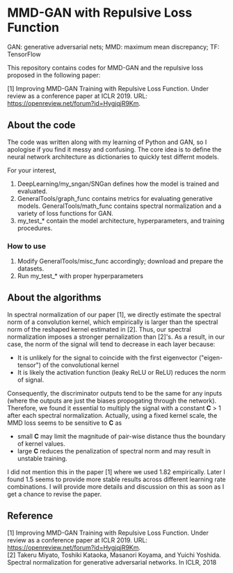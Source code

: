 # MMD-GAN with Repulsive Loss Function
GAN: generative adversarial nets; MMD: maximum mean discrepancy; TF: TensorFlow

This repository contains codes for MMD-GAN and the repulsive loss proposed in the following paper:

[1] Improving MMD-GAN Training with Repulsive Loss Function.  Under review as a conference paper at ICLR 2019. URL: https://openreview.net/forum?id=HygjqjR9Km.

## About the code
The code was written along with my learning of Python and GAN, so I apologise if you find it messy and confusing. The core idea is to define the neural network architecture as dictionaries to quickly test differnt models.

For your interest,
1. DeepLearning/my_sngan/SNGan defines how the model is trained and evaluated. 
2. GeneralTools/graph_func contains metrics for evaluating generative models. GeneralTools/math_func contains spectral normalization and a variety of loss functions for GAN.
3. my_test_* contain the model architecture, hyperparameters, and training procedures. 

### How to use
1. Modify GeneralTools/misc_func accordingly; download and prepare the datasets.
2. Run my_test_* with proper hyperparameters

## About the algorithms
In spectral normalization of our paper [1], we directly estimate the spectral norm of a convolution kernel, which empirically is larger than the spectral norm of the reshaped kernel estimated in [2]. Thus, our spectral normalization imposes a stronger pernalization than [2]'s. As a result, in our case, the norm of the signal will tend to decrease in each layer because:
- It is unlikely for the signal to coincide with the first eigenvector ("eigen-tensor") of the convolutional kernel
- It is likely the activation function (leaky ReLU or ReLU) reduces the norm of signal. 

Consequently, the discriminator outputs tend to be the same for any inputs (where the outputs are just the biases propogating through the network). Therefore, we found it essential to multiply the signal with a constant **C** > 1 after each spectral normalization. Actually, using a fixed kernel scale, the MMD loss seems to be sensitive to **C** as 
- small **C** may limit the magnitude of pair-wise distance thus the boundary of kernel values.
- large **C** reduces the penalization of spectral norm and may result in unstable training.

I did not mention this in the paper [1] where we used 1.82 empirically. Later I found 1.5 seems to provide more stable results across different learning rate combinations. I will provide more details and discussion on this as soon as I get a chance to revise the paper. 

## Reference
[1] Improving MMD-GAN Training with Repulsive Loss Function.  Under review as a conference paper at ICLR 2019. URL: https://openreview.net/forum?id=HygjqjR9Km. \
[2] Takeru Miyato, Toshiki Kataoka, Masanori Koyama, and Yuichi Yoshida. Spectral normalization
for generative adversarial networks. In ICLR, 2018
